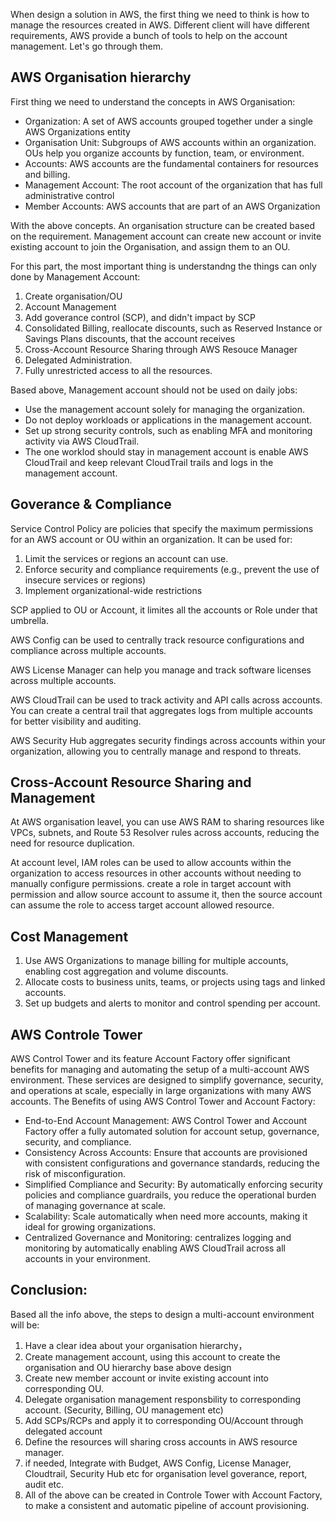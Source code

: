 When design a solution in AWS, the first thing we need to think is how to manage the resources created in AWS. Different client will have different requirements, AWS provide a bunch of tools to help on the account management. Let's go through them.

## AWS Organisation hierarchy

First thing we need to understand the concepts in AWS Organisation:

- Organization: A set of AWS accounts grouped together under a single AWS Organizations entity
- Organisation Unit: Subgroups of AWS accounts within an organization. OUs help you organize accounts by function, team, or environment.
- Accounts: AWS accounts are the fundamental containers for resources and billing.
- Management Account: The root account of the organization that has full administrative control
- Member Accounts: AWS accounts that are part of an AWS Organization

With the above concepts. An organisation structure can be created based on the requirement. Management account can create new account or invite existing account to join the Organisation, and assign them to an OU.

For this part, the most important thing is understandng the things can only done by Management Account:

1. Create organisation/OU
2. Account Management
3. Add goverance control (SCP), and didn't impact by SCP
4. Consolidated Billing, reallocate discounts, such as Reserved Instance or Savings Plans discounts, that the account receives
5. Cross-Account Resource Sharing through AWS Resouce Manager
6. Delegated Administration.
7. Fully unrestricted access to all the resources.

Based above, Management account should not be used on daily jobs:

- Use the management account solely for managing the organization.
- Do not deploy workloads or applications in the management account.
- Set up strong security controls, such as enabling MFA and monitoring activity via AWS CloudTrail.
- The one worklod should stay in management account is enable AWS CloudTrail and keep relevant CloudTrail trails and logs in the management account.

## Goverance & Compliance

Service Control Policy are policies that specify the maximum permissions for an AWS account or OU within an organization. It can be used for:

1. Limit the services or regions an account can use.
2. Enforce security and compliance requirements (e.g., prevent the use of insecure services or regions)
3. Implement organizational-wide restrictions

SCP applied to OU or Account, it limites all the accounts or Role under that umbrella.

AWS Config can be used to centrally track resource configurations and compliance across multiple accounts.

AWS License Manager can help you manage and track software licenses across multiple accounts.

AWS CloudTrail can be used to track activity and API calls across accounts. You can create a central trail that
aggregates logs from multiple accounts for better visibility and auditing.

AWS Security Hub aggregates security findings across accounts within your organization, allowing you to centrally manage and respond to threats.

## Cross-Account Resource Sharing and Management

At AWS organisation leavel, you can use AWS RAM to sharing resources like VPCs, subnets, and Route 53 Resolver rules across accounts, reducing the need for resource duplication.

At account level, IAM roles can be used to allow accounts within the organization to access resources in other accounts without needing to manually configure permissions. create a role in target account with permission and allow source account to assume it, then the source account can assume the role to access target account allowed resource.

## Cost Management

1. Use AWS Organizations to manage billing for multiple accounts, enabling cost aggregation and volume discounts.
2. Allocate costs to business units, teams, or projects using tags and linked accounts.
3. Set up budgets and alerts to monitor and control spending per account.

## AWS Controle Tower

AWS Control Tower and its feature Account Factory offer significant benefits for managing and automating the setup of a multi-account AWS environment. These services are designed to simplify governance, security, and operations at scale, especially in large organizations with many AWS accounts. The Benefits of using AWS Control Tower and Account Factory:

- End-to-End Account Management: AWS Control Tower and Account Factory offer a fully automated solution for account setup, governance, security, and compliance.
- Consistency Across Accounts: Ensure that accounts are provisioned with consistent configurations and governance standards, reducing the risk of misconfiguration.
- Simplified Compliance and Security: By automatically enforcing security policies and compliance guardrails, you reduce the operational burden of managing governance at scale.
- Scalability: Scale automatically when need more accounts, making it ideal for growing organizations.
- Centralized Governance and Monitoring: centralizes logging and monitoring by automatically enabling AWS CloudTrail across all accounts in your environment.

## Conclusion:

Based all the info above, the steps to design a multi-account environment will be:

1. Have a clear idea about your organisation hierarchy，
2. Create management account, using this account to create the organisation and OU hierarchy base above design
3. Create new member account or invite existing account into corresponding OU.
4. Delegate organisation management responsbility to corresponding account. (Security, Billing, OU management etc)
5. Add SCPs/RCPs and apply it to corresponding OU/Account through delegated account
6. Define the resources will sharing cross accounts in AWS resource manager.
7. if needed, Integrate with Budget, AWS Config, License Manager, Cloudtrail, Security Hub etc for organisation level goverance, report, audit etc.
8. All of the above can be created in Controle Tower with Account Factory, to make a consistent and automatic pipeline of account provisioning.
